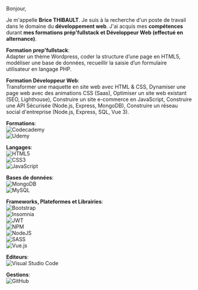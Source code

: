 Bonjour,

Je m'appelle __Brice THIBAULT__.
Je suis à la recherche d'un poste de travail dans le domaine du __développement web__.
J'ai acquis mes __compétences__ durant __mes formations prép'fullstack et Développeur Web (effectué en alternance)__.

__Formation prep'fullstack__:<br>
Adapter un thème Wordpress, coder la structure d’une page en HTML5, modéliser une base de données, recueillir la saisie d’un formulaire utilisateur en langage PHP.

__Formation Développeur Web__:<br>
Transformer une maquette en site web avec HTML & CSS, Dynamiser une page web avec des animations CSS (Saas), Optimiser un site web existant (SEO, Lighthouse), Construire un site e-commerce en JavaScript, Construire une API Sécurisée (Node.js, Express, MongoDB), Construire un réseau social d'entreprise (Node.js, Express, SQL, Vue 3).

__Formations__:<br>
![Codecademy](https://img.shields.io/badge/Codecademy-FFF0E5?style=for-the-badge&logo=codecademy&logoColor=1F243A)<br>
![Udemy](https://img.shields.io/badge/Udemy-A435F0?style=for-the-badge&logo=Udemy&logoColor=white)

__Langages__:<br>
![HTML5](https://img.shields.io/badge/html5-%23E34F26.svg?style=for-the-badge&logo=html5&logoColor=white)<br>
![CSS3](https://img.shields.io/badge/css3-%231572B6.svg?style=for-the-badge&logo=css3&logoColor=white)<br>
![JavaScript](https://img.shields.io/badge/javascript-%23323330.svg?style=for-the-badge&logo=javascript&logoColor=%23F7DF1E)<br>

__Bases de données__:<br>
![MongoDB](https://img.shields.io/badge/MongoDB-%234ea94b.svg?style=for-the-badge&logo=mongodb&logoColor=white)<br>
![MySQL](https://img.shields.io/badge/mysql-%2300f.svg?style=for-the-badge&logo=mysql&logoColor=white)<br>

__Frameworks, Plateformes et Librairies__:<br>
![Bootstrap](https://img.shields.io/badge/bootstrap-%23563D7C.svg?style=for-the-badge&logo=bootstrap&logoColor=white)<br>
![Insomnia](https://img.shields.io/badge/Insomnia-black?style=for-the-badge&logo=insomnia&logoColor=5849BE)<br>
![JWT](https://img.shields.io/badge/JWT-black?style=for-the-badge&logo=JSON%20web%20tokens)<br>
![NPM](https://img.shields.io/badge/NPM-%23000000.svg?style=for-the-badge&logo=npm&logoColor=white)<br>
![NodeJS](https://img.shields.io/badge/node.js-6DA55F?style=for-the-badge&logo=node.js&logoColor=white)<br>
![SASS](https://img.shields.io/badge/SASS-hotpink.svg?style=for-the-badge&logo=SASS&logoColor=white)<br>
![Vue.js](https://img.shields.io/badge/vuejs-%2335495e.svg?style=for-the-badge&logo=vuedotjs&logoColor=%234FC08D)<br>

__Editeurs__:<br>
![Visual Studio Code](https://img.shields.io/badge/Visual%20Studio%20Code-0078d7.svg?style=for-the-badge&logo=visual-studio-code&logoColor=white)<br>

__Gestions__:<br>
![GitHub](https://img.shields.io/badge/github-%23121011.svg?style=for-the-badge&logo=github&logoColor=white)<br>

